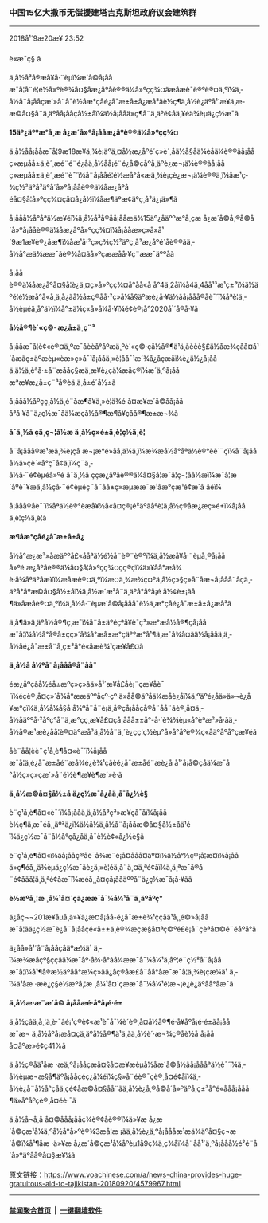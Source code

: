 ### 中国15亿大撒币无偿援建塔吉克斯坦政府议会建筑群
------------------------

<div class="published">
 <span class="date" title="ä¸­å½æ¶é´">
  <time datetime="2018-09-20T23:52:57+08:00">
   2018å¹´9æ20æ¥ 23:52
  </time>
 </span>
</div>
<br/>
<div class="wsw">
 <span class="dateline">
  è«æ¯ç§ â
 </span>
 <p>
  ä¸­å½å³å®æå¥å·¨èµï¼æ´å©å¡ååæ¯å¦å¨é¦é½å»ºè®¾å¤§åæ¿åºåè®®ä¼å»ºç­ç¾¤ãæåæè¯è®ºè®¤ä¸ºï¼ä¸­å½å¨å¡ååçæ´»å¨å¯è½åæ°çåé¿å¯æ±å±å¿æå³ãè½ç¶ä¸­å½è¿äºå¹´æ¥ä¸æ­æ©å¤§å¨ä¸­äºåå¡ååçå½±åï¼ä½å¡ååä»ç¶å¨ä¸äºé¢åä¸¥éä¾èµä¿ç½æ¯ã
 </p>
 <div class="wsw__embed">
 </div>
 <p>
  <strong>
   15äº¿äººæ°å¸æ å¿æ´å»ºå¡ååæ¿åºè®®ä¼å»ºç­ç¾¤
  </strong>
 </p>
 <p>
  ä¸­å½åå¡ååæ¯å¦9æ18æ¥ä¸¾è¡äºä¸¤å½æ¿åºé´ç»è´¸åä½å§åä¼èåä¼è®®ãå¡ååç»æµåå±ä¸è´¸æé¨é¨é¿åä¸­å½åå¡é¨é¿å©çåºå¸­äºè¿æ¬¡ä¼è®®ãå¡ååç»æµåå±ä¸è´¸æé¨è¯´ï¼å¨å¡ååé¦é½æå°å«æä¸¾è¡çè¿æ¬¡ä¼è®®ä¸ï¼åæ¹ç­¾ç½²äºå³äºå´å»ºå¡ååè®®ä¼åæ¿åºåéå¤§å¦å»ºç­ç¾¤çå¤å¿å½ï¼åæ¶äºæ¢äºç¸å³ä¿¡ä»¶ã
 </p>
 <p>
  å¡ååå½å°åªä½æ¥éï¼ä¸­å½å³å®åå¡ååæä¾15äº¿åäººæ°å¸çæ å¿æ´å©å¸®å©å´å»ºå¡ååè®®ä¼åæ¿åºå»ºç­ç¾¤ï¼å¡ååæ»ç»å»å¹´9æ1æ¥è®¿åæ¶ï¼åæ¹å·²ç»ç­¾ç½²äºç¸å³æ¿åºé´åè®®ãä¸­å½å°æä¾ææ¯ãè®¾å¤ãå»ºç­ææåå·¥ç¨ææ¯äººåã
 </p>
 <p>
  å¡ååè®®ä¼åæ¿åºå¤§å¦è¿ä¸¤ç»å»ºç­ç¾¤å°åå«å å°4ä¸2åï¼å4ä¸4åå¹³æ¹ç±³ï¼ä½äºé¦é½æå°å«å¸ä¸­å¿ãå½å±ç®åå·²ç»å¼å§äºæè¿å·¥ä½ãå¡ååå®åè¯´ï¼åªè¦ä¸­å½èµéä¸å°ä½ï¼å°±ä¼ç«å»å¼å·¥ï¼é¢è®¡å°2020å¹´å®å·¥ã
 </p>
 <p>
  <strong>
   å½å®¶è´«ç©·
  </strong>
  <strong>
   æ¿å±ä¸ç¨³
  </strong>
 </p>
 <p>
  å¡ååæ¯å¦è¢«è®¤ä¸ºæ¯åèèå°åºæä¸ºè´«ç©·çå½å®¶ä¹ä¸ãèèè§£ä½åæ¾çåå¤å¹´åæãç±äºæèµ«èæ»ç»å¯¹å¡ååä¸»è¦åå¯¹æ´¾å¿åçæåï¼è¿ä½¿å¡ååä¸ä½ä¸èªå·±å¨æååç§æä¸æ¥è¿çä¼æåç®ï¼æ´ä¸ºå¡ååæªæ¥æ¿å±ç¨³å®èä¸ä¸å±é´å½±ã
 </p>
 <p>
  å¡ååå½åºçç¸å½ä¸é¨åæ¶å¥ä¸»è¦ä¾é å¤æ¥æ´å©åå¡ååå³å·¥å¨ä¿ç½æ¯åä¼æç­å½å®¶æ¶å¥çåå®¶æ±æ¬¾ã
 </p>
 <p>
  <strong>
   å¯ä¸½å çä¸ç¬¦å½æ
  </strong>
  <strong>
   ä¸­å½ç»é±ä¸è¦ç½ä¸è¦
  </strong>
 </p>
 <p>
  å¨å¡ååå®æ¹æä¸¾è¡çå æ¬¡æ°é»åå¸ä¼ä¸ï¼æ¾æå½å°åªä½è®°èè´¨çï¼å¨å¡ååå½ä»çè´«å°ç¯å¢ä¸ï¼ç¨ä¸­å½å·¨é¢èµéå»ºé å¯ä¸½å ççæ¿åºåè®®ä¼å¤§å¦æ¯å¦ç¬¦åå½æï¼æ¯å¦æ´åºè¯¥æä¸­å½çå·¨é¢èµéç¨å¨åå±ç»æµææ¯æ¹åæ°çæ¹é¢æ´å åéï¼
 </p>
 <p>
  å¡ååå®åè¯´ï¼åªä½è®°èæå¥½å«å¤ç®¡é²äºãåªè¦ä¸­å½ç®åæ¿æç»é±ï¼å¡ååä¸è¦ç½ä¸è¦ã
 </p>
 <p>
  <strong>
   æ¶åæ°çåé¿å¯æ±å±å¿
  </strong>
 </p>
 <p>
  å½å°æ¿æ²»åæäººå£«ååªä½é½å¨è®¨è®ºï¼ä¸­å½æå¥å·¨èµå¸®å¡ååå»ºé æ¿åºåè®®ä¼å¤§å¦å»ºç­ç¾¤çç®çï¼ä»¥åå°æå¾è·å¾åªäºåæ¥ï¼æåæè®¤ä¸ºï¼æ­¤ä¸¾æ¾ç¤ºä¸­å½ç»§ç»­å¨åæ¬å¡ååå¨åçä¸­äºå°åºæ©å¤§å½±åï¼ä¸­å½æ´æ³å¨ä¸­äºå°åºå¡é å½¢è±¡ãå¶ä»åæåè®¤ä¸ºï¼ä¸­å½å·¨èµæ´å©å¡ååå¯è½ä¸æ°çåé¿å¯æ±å±å¿æå³ã
 </p>
 <p>
  ä¸å¶ä»ä¸­äºå½å®¶ç¸æ¯ï¼å¨å±äºéçªå¥è¯­ç³»æ°æå½å®¶çå¡ååæ¯å¦ï¼å½å°å®å±çç»´å¾å°æå±æ°çäººæ°å¹¶ä¸æ¯å¾å¤ãä½å¡ååä¸ä¸­å½åé¿å¯æ±å¨å¸ç±³å°é«åæè¾¹çæ¥å£¤ã
 </p>
 <p>
  <strong>
   ä¸­å½å å¼ºå¨å¡ååå®å¨å­å¨
  </strong>
 </p>
 <p>
  éæ¿åºçâå½éå±æºç»ç»âä»å¹´æ¥å­£åè¡¨çæ¥åè¯´ï¼éçè®¸å¤ç»´å¾å°ææäººåçº·çº·ä»åå©äºåä¼æåè¿åï¼ä¸ºäºé¿åä»ä»¬è¿å¥æ°çï¼ä¸­å½å¼å§å å¼ºå¨å¨è¡ä¸å®çå¡ååçå®å¨å­å¨ãè®¸å¤ä¸­å½åäººå·²åºç°å¨ä¸æ°çç¸æ¥å£¤çå¡ååå±±å°-å·´è¾¾èµ«å°èªæ²»å·ãä¸­å½å®æ¹æè¿åå¦è®¤äºæå³ä¸­å½å¨ä¸´è¿çç¦ç½èµ°å»å°åºè®¾ç«åäºåºå°çæ¥éã
 </p>
 <p>
  åè¨åå­¦èè¨ç¹å¸è¶å¤«è¯´ï¼å¡ååæ¯å¦ä¸é¿å¯æ±åé¨æå¾é¿è¾¹çãèé¿å¯æ±åé¨æè¿å å¹´å¡å©ç­åä¼æ¯å°å½ç»ç»çæ´»å¨é½è¶æ¥è¶æ´»è·ã
 </p>
 <p>
  <strong>
   ä¸­å½æ©å¤§å½±å
  </strong>
  <strong>
   ä¿ç½æ¯å¿åä¸å¯å¿½è§
  </strong>
 </p>
 <p>
  è¨ç¹å¸è¶å¤«è¯´ï¼å¡ååä¸ä¸­å½å³ç³»æ¥çå¯åï¼å¡ååè½ç¶ä¸æ¯éå¸¸äº²ä¿ï¼ä½å½ä¸­å½å¨å¡ååæ©å¤§å½±åä¹éï¼ä¿ç½æ¯å¨å½å°çå¿åä¸å¯è½è¢«å¿½è§ã
 </p>
 <p>
  è¨ç¹å¸è¶å¤«ï¼âå¡ååç®åè¯å¾æ¨è¡å¤ååå¤äº¤ï¼ä½å°½ç®¡å¦æ­¤ï¼å¡ååä»ç¶éå¸¸ä¾èµä¿ç½æ¯ãè¿ä¸»è¦éä¸­å¨ä¸¤ä¸ªé¢åï¼ä¸ä¸ªæ¯å®å¨é¢åãå¦ä¸ä¸ªé¢åæ¯ï¼æéå¸¸å¤çå¡ååäººå¨ä¿ç½æ¯å¡å·¥ãâ
 </p>
 <p>
  <strong>
   è½æºå¸¦æ ¸å¼¹å¤´çä¿ææ¯å¯¼å¼¹å¨ä¸­äºåºç°
  </strong>
 </p>
 <p>
  ä¿åç¬¬201æ­¥åµå¸ä»¥ä¿æ¤å¡åå-é¿å¯æ±è¾¹ççåä¹å¸¸é©»å¡ååæ¯å¦ãä¿ç½æ¯è¿å¨å¡ååçé«å±±ä¸è®¾æçæ§å¤ªç©ºé£è¡å¨çèªå¤©é¨éåºå°ã
 </p>
 <p>
  ä¿åå»å¹´å¨å¡ååçåäºæ¼ä¹ ä¸­ï¼æ¾æåçº§ççâä¼æ¯åº·å¾·å°âå¼ææ¯å¯¼å¼¹ä¸åº¦é¨ç½²å¨å¡ååæ¯å¦ï¼å¹¶å®æ½äºåå°æ¼ç»ãä¿åç®åæ­£å¨åå°åæ¯æ¯å¦ä¸¾è¡çæ¼ä¹ ä¸­ï¼ä¹åæ ·æè¿ç§è½æºå¸¦æ ¸å¼¹å¤´çææ¯å¯¼å¼¹é¦æ¬¡è¿è¿äºåå°åæ¯ã
 </p>
 <p>
  <strong>
   ä¸­å½æ·æ¨æ´å©
  </strong>
  <strong>
   å¡ååæé·åºå¡é·é±
  </strong>
 </p>
 <p>
  ä¸­å½çâä¸å¸¦ä¸è·¯âé¡¹ç®è¢«æ¹è¯å¯¼è´è®¸å¤å½å®¶é·å¥åºå¡é·é±ãå¡ååæ¯æ¬ ä¸­å½åºå¡æå¤çä¸­äºå½å®¶ä¹ä¸ãä¸­å½è´·æ¬¾ç®åè½å å¡ååå¤åºæ»é¢ç41%ã
 </p>
 <p>
  ä¸­å½ç®åä¹åæ ·æä¸ºå¡ååçæå¤§å¤æ¥æèµå½åæ´å©å½ãå¡åååªä½è¯´ï¼ä¸­å½èµæ¬æ§å¶äºå¡ååçéç¿å¼éï¼ç§»å¨éè®¯ç­è®¸å¤é¢åï¼ä¸­å½è¿å¨å½å°çåä¸ç­é¢åæ©å¤§å­å¨ãä¸­å½è¿å¸®å©å´å»ºäºå¸ç±³å°é«ååå¡ååå¶ä»å°åºçè®¸å¤éè·¯ã
 </p>
 <p>
  ä¸­å½å¬å¸å å¤©ååå¡ååç­¾è®¢åè®®ï¼ä»¥æ å¿æ´å©çæ¹å¼ä¸ºå½å°å»ºè®¾3æå­¦æ ¡ãä¸­å½è¿ä¸ºå¡åååæ¹æä¾äºå¤§ç¬æ´å©ï¼å¹¶åæ ·ä»¥æ å¿æ´å©çæ¹å¼åºèµ1å9ç¾ä¸ç¾åï¼å¨åå¹´ä¸ºå¡ååå½é²é¨å´å»ºäºåå®å¤§æ¥¼ã
 </p>
</div>

原文链接：https://www.voachinese.com/a/news-china-provides-huge-gratuitous-aid-to-tajikistan-20180920/4579967.html


------------------------
#### [禁闻聚合首页](https://github.com/gfw-breaker/banned-news/blob/master/README.md) &nbsp;|&nbsp;  [一键翻墙软件](https://github.com/gfw-breaker/nogfw/blob/master/README.md)